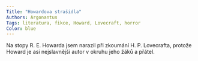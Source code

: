 ```yaml
---
Title: "Howardova strašidla"
Authors: Argonantus
Tags: literatura, fikce, Howard, Lovecraft, horror
Color: blue
---
```

Na stopy R. E. Howarda jsem narazil při
zkoumání H. P. Lovecrafta, protože Howard
je asi nejslavnější autor v okruhu
jeho žáků a přátel.
